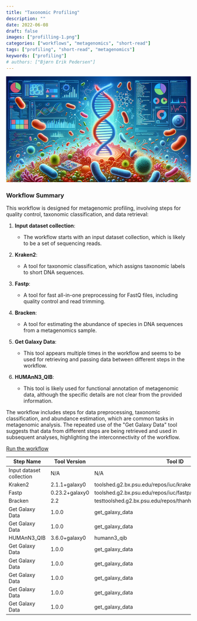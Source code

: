 ```yaml
---
title: "Taxonomic Profiling"
description: ""
date: 2022-06-08
draft: false
images: ["profilling-1.png"]
categories: ["workflows", "metagenomics", "short-read"]
tags: ["profiling", "short-read", "metagenomics"]
keywords: ["profiling"]
# authors: ["Bjørn Erik Pedersen"]
---
```

![profilling](profilling-5.png)
### Workflow Summary
This workflow is designed for metagenomic  profiling, involving steps for quality control, taxonomic classification, and data retrieval:

1. **Input dataset collection**: 
   - The workflow starts with an input dataset collection, which is likely to be a set of sequencing reads.

2. **Kraken2**: 
   - A tool for taxonomic classification, which assigns taxonomic labels to short DNA sequences.

3. **Fastp**: 
   - A tool for fast all-in-one preprocessing for FastQ files, including quality control and read trimming.

4. **Bracken**: 
   - A tool for estimating the abundance of species in DNA sequences from a metagenomics sample.

5. **Get Galaxy Data**: 
   - This tool appears multiple times in the workflow and seems to be used for retrieving and passing data between different steps in the workflow.

6. **HUMAnN3_QIB**: 
   - This tool is likely used for functional annotation of metagenomic data, although the specific details are not clear from the provided information.

The workflow includes steps for data preprocessing, taxonomic classification, and abundance estimation, which are common tasks in metagenomic analysis. The repeated use of the "Get Galaxy Data" tool suggests that data from different steps are being retrieved and used in subsequent analyses, highlighting the interconnectivity of the workflow.

<a href="http://v1259.nbi.ac.uk/workflows/run?id=d9766ceb0bc1e3c9" class="btn btn-primary" role="button">Run the workflow</a>

| Step Name                 | Tool Version      | Tool ID                                                            |
|---------------------------|-------------------|--------------------------------------------------------------------|
| Input dataset collection  | N/A               | N/A                                                                |
| Kraken2                   | 2.1.1+galaxy0     | toolshed.g2.bx.psu.edu/repos/iuc/kraken2/kraken2/2.1.1+galaxy0    |
| Fastp                     | 0.23.2+galaxy0    | toolshed.g2.bx.psu.edu/repos/iuc/fastp/fastp/0.23.2+galaxy0       |
| Bracken                   | 2.2               | testtoolshed.g2.bx.psu.edu/repos/thanhlv/bracken/bracken/2.2      |
| Get Galaxy Data           | 1.0.0             | get_galaxy_data                                                    |
| Get Galaxy Data           | 1.0.0             | get_galaxy_data                                                    |
| HUMAnN3_QIB               | 3.6.0+galaxy0     | humann3_qib                                                        |
| Get Galaxy Data           | 1.0.0             | get_galaxy_data                                                    |
| Get Galaxy Data           | 1.0.0             | get_galaxy_data                                                    |
| Get Galaxy Data           | 1.0.0             | get_galaxy_data                                                    |
| Get Galaxy Data           | 1.0.0             | get_galaxy_data                                                    |
| Get Galaxy Data           | 1.0.0             | get_galaxy_data                                                    |

